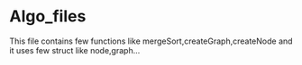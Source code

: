 # Algo_files

This file contains few functions like mergeSort,createGraph,createNode and it uses few struct like node,graph... 
